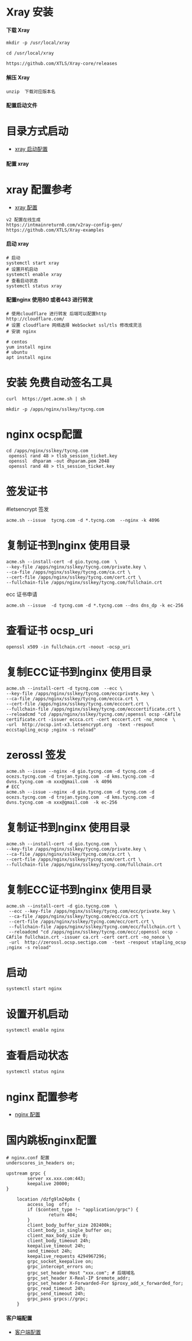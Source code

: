 # Xray  安装

#### 下载 Xray

```
mkdir -p /usr/local/xray

cd /usr/local/xray

https://github.com/XTLS/Xray-core/releases

```
#### 解压 Xray

```
unzip  下载对应版本名

```
#### 配置启动文件
# 目录方式启动
* [xray 启动配置](./xray.service) 

#### 配置 xray

# xray 配置参考

* [xray 配置](./xray)

```
v2 配置在线生成
https://intmainreturn0.com/v2ray-config-gen/
https://github.com/XTLS/Xray-examples

```
#### 启动 xray

```
# 启动
systemctl start xray   
# 设置开机启动
systemctl enable xray 
# 查看启动状态
systemctl status xray 

```
#### 配置nginx 使用80 或者443 进行转发
```
# 使用cloudflare 进行转发 后端可以配置http 
http://cloudflare.com/
# 设置 cloudflare 网络选择 WebSocket ssl/tls 修改成灵活
# 安装 nginx

# centos
yum install nginx 
# ubuntu
apt install nginx
```
# 安装 免费自动签名工具

```
curl  https://get.acme.sh | sh

mkdir -p /apps/nginx/sslkey/tycng.com

```
# nginx ocsp配置

```
cd /apps/nginx/sslkey/tycng.com 
 openssl rand 48 > tlsb_session_ticket.key
 openssl  dhparam -out dhparam.pem 2048
 openssl rand 48 > tls_session_ticket.key
 ```

# 签发证书   
#letsencrypt 签发

```
acme.sh --issue  tycng.com -d *.tycng.com  --nginx -k 4096

```

# 复制证书到nginx 使用目录

```
acme.sh --install-cert -d gio.tycng.com  \
--key-file /apps/nginx/sslkey/tycng.com/private.key \
--ca-file /apps/nginx/sslkey/tycng.com/ca.crt \
--cert-file /apps/nginx/sslkey/tycng.com/cert.crt \
--fullchain-file /apps/nginx/sslkey/tycng.com/fullchain.crt

```
ecc 证书申请

```
acme.sh --issue  -d tycng.com -d *.tycng.com --dns dns_dp -k ec-256 

```

# 查看证书 ocsp_uri

```
openssl x509 -in fullchain.crt -noout -ocsp_uri
```
# 复制ECC证书到nginx 使用目录 

```
acme.sh --install-cert -d tycng.com  --ecc \
--key-file /apps/nginx/sslkey/tycng.com/eccprivate.key \
--ca-file /apps/nginx/sslkey/tycng.com/eccca.crt \
--cert-file /apps/nginx/sslkey/tycng.com/ecccert.crt \
--fullchain-file /apps/nginx/sslkey/tycng.com/ecccertificate.crt \
--reloadcmd "cd /apps/nginx/sslkey/tycng.com/;openssl ocsp -CAfile certificate.crt -issuer eccca.crt -cert ecccert.crt -no_nonce  \
-url  http://ocsp.int-x3.letsencrypt.org  -text -respout eccstapling_ocsp ;nginx -s reload"

```
# zerossl 签发

```
acme.sh --issue --nginx -d gio.tycng.com -d tycng.com -d ocezs.tycng.com -d trojan.tycng.com  -d kms.tycng.com -d dvns.tycng.com -m xxx@gmail.com  -k 4096
# ECC
acme.sh --issue --nginx -d gio.tycng.com -d tycng.com -d ocezs.tycng.com -d trojan.tycng.com  -d kms.tycng.com -d dvns.tycng.com -m xxx@gmail.com  -k ec-256
```
# 复制证书到nginx 使用目录 
```
acme.sh --install-cert -d gio.tycng.com  \
--key-file /apps/nginx/sslkey/tycng.com/private.key \
--ca-file /apps/nginx/sslkey/tycng.com/ca.crt \
--cert-file /apps/nginx/sslkey/tycng.com/cert.crt \
--fullchain-file /apps/nginx/sslkey/tycng.com/fullchain.crt
```
# 复制ECC证书到nginx 使用目录 
```
acme.sh --install-cert -d gio.tycng.com  \
 --ecc --key-file /apps/nginx/sslkey/tycng.com/ecc/private.key \
 --ca-file /apps/nginx/sslkey/tycng.com/ecc/ca.crt \
 --cert-file /apps/nginx/sslkey/tycng.com/ecc/cert.crt \
 --fullchain-file /apps/nginx/sslkey/tycng.com/ecc/fullchain.crt \
 --reloadcmd "cd /apps/nginx/sslkey/tycng.com/ecc/;openssl ocsp -CAfile fullchain.crt -issuer ca.crt -cert cert.crt -no_nonce \
 -url  http://zerossl.ocsp.sectigo.com  -text -respout stapling_ocsp ;nginx -s reload"
```
# 启动
```
systemctl start nginx

```
# 设置开机启动
```
systemctl enable nginx
```
# 查看启动状态
```
systemctl status nginx

```
# nginx 配置参考
* [nginx 配置](./nginx)
  
# 国内跳板nginx配置

```
# nginx.conf 配置
underscores_in_headers on;

upstream grpc {
        server xx.xxx.com:443;
        keepalive 20000;
}

    location /dzfg9lm24p0x {
        access_log  off;
        if ($content_type !~ "application/grpc") {
                return 404;
        }
        client_body_buffer_size 202400k;
        client_body_in_single_buffer on;
        client_max_body_size 0;
        client_body_timeout 24h;
        keepalive_timeout 24h;
        send_timeout 24h;
        keepalive_requests 4294967296;
        grpc_socket_keepalive on;
        grpc_intercept_errors on;
        grpc_set_header Host "xxx.com"; # 后端域名
        grpc_set_header X-Real-IP $remote_addr;
        grpc_set_header X-Forwarded-For $proxy_add_x_forwarded_for;
        grpc_read_timeout 24h;
        grpc_send_timeout 24h;
        grpc_pass grpcs://grpc;
    }
```

#### 客户端配置
* [客户端配置](../clash/README.md)